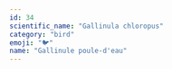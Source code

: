 ```yaml
---
id: 34
scientific_name: "Gallinula chloropus"
category: "bird"
emoji: "🐦"
name: "Gallinule poule-d'eau"
---
```

